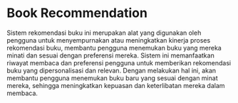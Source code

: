 # Book Recommendation
Sistem rekomendasi buku ini merupakan alat yang digunakan oleh pengguna untuk menyempurnakan atau meningkatkan kinerja proses rekomendasi buku, membantu pengguna menemukan buku yang mereka minati dan sesuai dengan preferensi mereka. Sistem ini memanfaatkan riwayat membaca dan preferensi pengguna untuk memberikan rekomendasi buku yang dipersonalisasi dan relevan. Dengan melakukan hal ini, akan membantu pengguna menemukan buku baru yang sesuai dengan minat mereka, sehingga meningkatkan kepuasan dan keterlibatan mereka dalam membaca.
